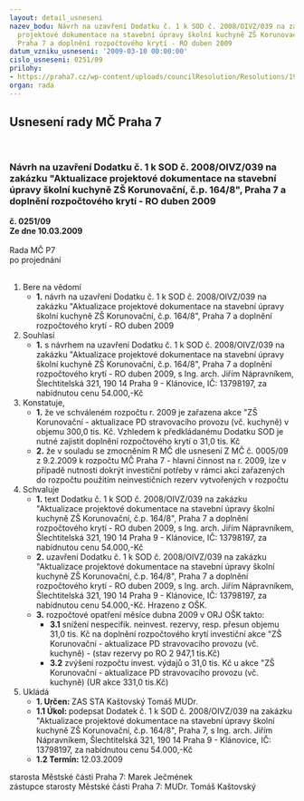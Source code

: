 ```yaml
---
layout: detail_usneseni
nazev_bodu: Návrh na uzavření Dodatku č. 1 k SOD č. 2008/OIVZ/039 na zakázku "Aktualizace
  projektové dokumentace na stavební úpravy školní kuchyně ZŠ Korunovační, č.p. 164/8",
  Praha 7 a doplnění rozpočtového krytí - RO duben 2009
datum_vzniku_usneseni: '2009-03-10 00:00:00'
cislo_usneseni: 0251/09
prilohy:
- https://praha7.cz/wp-content/uploads/councilResolution/Resolutions/19164/13-dod_-_n%c3%a1vrh.doc
organ: rada
---
```

<div id="ucUsn_pList" class="usn">
	<span><h2>Usnesení rady MČ Praha 7 </h2>
<br></span><div class="standBody">
<span><h3>Návrh na uzavření Dodatku č. 1 k SOD č. 2008/OIVZ/039 na zakázku "Aktualizace projektové dokumentace na stavební úpravy školní kuchyně ZŠ Korunovační, č.p. 164/8", Praha 7 a doplnění rozpočtového krytí - RO duben 2009</h3></span><div class="center">
		<strong>č. 0251/09</strong><br>
	</div>
<div class="center">
		<strong>Ze dne 10.03.2009</strong><br><br>
	</div>Rada MČ P7<br> po projednání<br><br><ol>
<li>Bere na vědomí<ul><li>
<strong>1.</strong> návrh na uzavření Dodatku č. 1 k SOD č. 2008/OIVZ/039 na zakázku "Aktualizace projektové dokumentace na stavební úpravy školní kuchyně ZŠ Korunovační, č.p. 164/8", Praha 7 a doplnění rozpočtového krytí - RO duben 2009</li></ul>
</li>
<li>Souhlasí<ul><li>
<strong>1.</strong> s návrhem na uzavření Dodatku č. 1 k SOD č. 2008/OIVZ/039 na zakázku "Aktualizace projektové dokumentace na stavební úpravy školní kuchyně ZŠ Korunovační, č.p. 164/8", Praha 7 a doplnění rozpočtového krytí - RO duben 2009, s Ing. arch. Jiřím Nápravníkem, Šlechtitelská 321, 190 14 Praha 9 - Klánovice, IČ: 13798197, za nabídnutou cenu 54.000,-Kč</li></ul>
</li>
<li>Konstatuje,<ul>
<li>
<strong>1.</strong> že ve schváleném rozpočtu r. 2009 je zařazena akce "ZŠ Korunovační - aktualizace PD stravovacího provozu (vč. kuchyně) v objemu 300,0 tis. Kč. Vzhledem k předkládanému Dodatku  SOD je nutné zajistit doplnění rozpočtového krytí o 31,0 tis. Kč</li>
<li>
<strong>2.</strong> že v souladu se zmocněním R MČ dle usnesení Z MČ č. 0005/09 z 9.2.2009 k rozpočtu MČ Praha 7 - hlavní činnost na r. 2009, lze v případě nutnosti dokrýt investiční potřeby v rámci akcí zařazených do rozpočtu použitím neinvestičních rezerv vytvořených v rozpočtu</li>
</ul>
</li>
<li>Schvaluje<ul>
<li>
<strong>1.</strong> text Dodatku č. 1 k SOD č. 2008/OIVZ/039 na zakázku "Aktualizace projektové dokumentace na stavební úpravy školní kuchyně ZŠ Korunovační, č.p. 164/8", Praha 7 a doplnění rozpočtového krytí - RO duben 2009, s Ing. arch. Jiřím Nápravníkem, Šlechtitelská 321, 190 14 Praha 9 - Klánovice, IČ: 13798197, za nabídnutou cenu 54.000,-Kč</li>
<li>
<strong>2.</strong> uzavření Dodatku č. 1 k SOD č. 2008/OIVZ/039 na zakázku "Aktualizace projektové dokumentace na stavební úpravy školní kuchyně ZŠ Korunovační, č.p. 164/8", Praha 7 a doplnění rozpočtového krytí - RO duben 2009, s Ing. arch. Jiřím Nápravníkem, Šlechtitelská 321, 190 14 Praha 9 - Klánovice, IČ: 13798197, za nabídnutou cenu 54.000,-Kč. Hrazeno z OŠK. </li>
<li>
<strong>3.</strong> rozpočtové opatření měsíce dubna 2009 v ORJ OŠK takto:<ul>
<li>
<strong>3.1</strong> snížení nespecifik. neinvest. rezervy, resp. přesun objemu 31,0 tis. Kč na doplnění rozpočtového krytí investiční akce "ZŠ Korunovační - aktualizace PD stravovacího provozu (vč. kuchyně) - (stav rezervy po RO  2 947,1 tis.Kč)</li>
<li>
<strong>3.2</strong> zvýšení rozpočtu invest. výdajů o 31,0 tis. Kč u akce "ZŠ Korunovační - aktualizace PD stravovacího provozu (vč. kuchyně) (UR akce 331,0 tis.Kč)</li>
</ul>
</li>
</ul>
</li>
<li>Ukládá<ul>
<li>
<strong>1. Určen: </strong>ZAS STA Kaštovský Tomáš MUDr.</li>
<li>
<strong>1.1 Úkol: </strong>podepsat Dodatek č. 1 k SOD č. 2008/OIVZ/039 na zakázku "Aktualizace projektové dokumentace na stavební úpravy školní kuchyně ZŠ Korunovační, č.p. 164/8", Praha 7, s Ing. arch. Jiřím Nápravníkem, Šlechtitelská 321, 190 14 Praha 9 - Klánovice, IČ: 13798197, za nabídnutou cenu 54.000,-Kč </li>
<li>
<strong>1.2 Termín: </strong>12.03.2009</li>
</ul>
</li>
</ol>starosta Městské části Praha 7: Marek Ječmének<br>zástupce starosty Městské části Praha 7: MUDr. Tomáš Kaštovský 
</div>
</div>